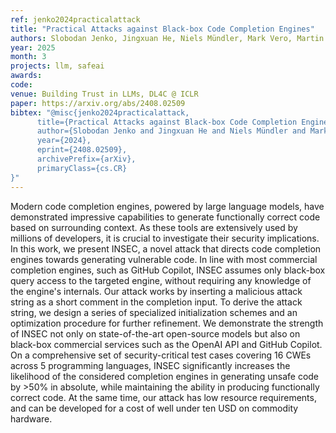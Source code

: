 ```yaml
---
ref: jenko2024practicalattack
title: "Practical Attacks against Black-box Code Completion Engines"
authors: Slobodan Jenko, Jingxuan He, Niels Mündler, Mark Vero, Martin Vechev
year: 2025
month: 3
projects: llm, safeai
awards:
code:
venue: Building Trust in LLMs, DL4C @ ICLR
paper: https://arxiv.org/abs/2408.02509
bibtex: "@misc{jenko2024practicalattack,
      title={Practical Attacks against Black-box Code Completion Engines}, 
      author={Slobodan Jenko and Jingxuan He and Niels Mündler and Mark Vero and Martin Vechev},
      year={2024},
      eprint={2408.02509},
      archivePrefix={arXiv},
      primaryClass={cs.CR}
}"
---
```


Modern code completion engines, powered by large language models, have demonstrated impressive capabilities to generate functionally correct code based on surrounding context. As these tools are extensively used by millions of developers, it is crucial to investigate their security implications. In this work, we present INSEC, a novel attack that directs code completion engines towards generating vulnerable code. In line with most commercial completion engines, such as GitHub Copilot, INSEC assumes only black-box query access to the targeted engine, without requiring any knowledge of the engine's internals. Our attack works by inserting a malicious attack string as a short comment in the completion input. To derive the attack string, we design a series of specialized initialization schemes and an optimization procedure for further refinement. We demonstrate the strength of INSEC not only on state-of-the-art open-source models but also on black-box commercial services such as the OpenAI API and GitHub Copilot. On a comprehensive set of security-critical test cases covering 16 CWEs across 5 programming languages, INSEC significantly increases the likelihood of the considered completion engines in generating unsafe code by >50% in absolute, while maintaining the ability in producing functionally correct code. At the same time, our attack has low resource requirements, and can be developed for a cost of well under ten USD on commodity hardware. 
